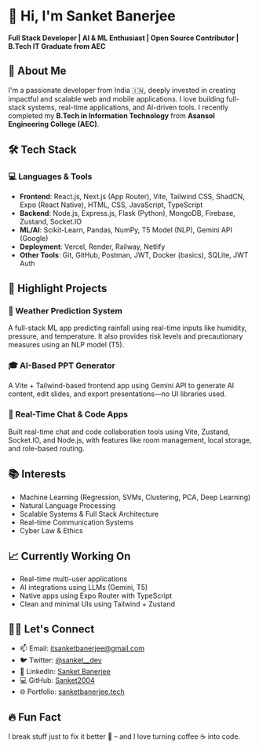# 👋 Hi, I'm Sanket Banerjee

**Full Stack Developer | AI & ML Enthusiast | Open Source Contributor | B.Tech IT Graduate from AEC**


## 🚀 About Me

I'm a passionate developer from India 🇮🇳, deeply invested in creating impactful and scalable web and mobile applications. I love building full-stack systems, real-time applications, and AI-driven tools. I recently completed my **B.Tech in Information Technology** from **Asansol Engineering College (AEC)**.


## 🛠️ Tech Stack

### 💻 Languages & Tools
- **Frontend**: React.js, Next.js (App Router), Vite, Tailwind CSS, ShadCN, Expo (React Native), HTML, CSS, JavaScript, TypeScript  
- **Backend**: Node.js, Express.js, Flask (Python), MongoDB, Firebase, Zustand, Socket.IO  
- **ML/AI**: Scikit-Learn, Pandas, NumPy, T5 Model (NLP), Gemini API (Google)  
- **Deployment**: Vercel, Render, Railway, Netlify  
- **Other Tools**: Git, GitHub, Postman, JWT, Docker (basics), SQLite, JWT Auth  


## 🌟 Highlight Projects

### 🧠 Weather Prediction System  
A full-stack ML app predicting rainfall using real-time inputs like humidity, pressure, and temperature. It also provides risk levels and precautionary measures using an NLP model (T5).

### 🎓 AI-Based PPT Generator  
A Vite + Tailwind-based frontend app using Gemini API to generate AI content, edit slides, and export presentations—no UI libraries used.

### 💬 Real-Time Chat & Code Apps  
Built real-time chat and code collaboration tools using Vite, Zustand, Socket.IO, and Node.js, with features like room management, local storage, and role-based routing.



## 📚 Interests

- Machine Learning (Regression, SVMs, Clustering, PCA, Deep Learning)  
- Natural Language Processing  
- Scalable Systems & Full Stack Architecture  
- Real-time Communication Systems  
- Cyber Law & Ethics  


## 📈 Currently Working On

- Real-time multi-user applications  
- AI integrations using LLMs (Gemini, T5)  
- Native apps using Expo Router with TypeScript  
- Clean and minimal UIs using Tailwind + Zustand  


## 🧑‍💻 Let's Connect

- 📫 Email: itsanketbanerjee@gmail.com  
- 🐦 Twitter: [@sanket__dev](https://twitter.com/sanket__dev)  
- 💬 LinkedIn: [Sanket Banerjee](https://linkedin.com/in/itsanketbanerjee)  
- 💻 GitHub: [Sanket2004](https://github.com/Sanket2004)
- 🌐 Portfolio: [sanketbanerjee.tech](https://sanketbanerjee.tech)  


## 🔥 Fun Fact

I break stuff just to fix it better 🚀 – and I love turning coffee ☕ into code.